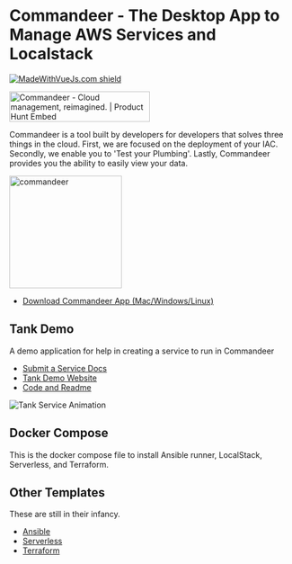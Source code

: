 # Commandeer - The Desktop App to Manage AWS Services and Localstack

[![MadeWithVueJs.com shield](https://madewithvuejs.com/storage/repo-shields/1867-shield.svg)](https://madewithvuejs.com/p/commandeer/shield-link)

<a href="https://www.producthunt.com/posts/commandeer-2?utm_source=badge-featured&utm_medium=badge&utm_souce=badge-commandeer-2" target="_blank"><img src="https://api.producthunt.com/widgets/embed-image/v1/featured.svg?post_id=169496&theme=dark" alt="Commandeer - Cloud management, reimagined. | Product Hunt Embed" style="width: 250px; height: 54px;" width="250px" height="54px" /></a>

Commandeer is a tool built by developers for developers that solves three things in the cloud. First, we are focused on the deployment of your IAC. Secondly, we enable you to 'Test your Plumbing'. Lastly, Commandeer provides you the ability to easily view your data.

<img src="https://s3.us-west-1.amazonaws.com/commander-development-images/commandeer-logo.png" alt="commandeer" width="200"/>

- [Download Commandeer App (Mac/Windows/Linux)](https://getcommandeer.com/docs/download-app)

## Tank Demo

A demo application for help in creating a service to run in Commandeer

- [Submit a Service Docs](https://getcommandeer.com/docs/openSource/submitService)
- [Tank Demo Website](https://tanks.getcommandeer.com)
- [Code and Readme](https://github.com/commandeer/open/tree/master/website)

![Tank Service Animation](https://commander-development-images.s3.amazonaws.com/tank-service-2.gif)

## Docker Compose

This is the docker compose file to install Ansible runner, LocalStack, Serverless, and Terraform.

## Other Templates

These are still in their infancy.

- [Ansible](https://github.com/commandeer/open/tree/master/ansible)
- [Serverless](https://github.com/commandeer/open/tree/master/serverless)
- [Terraform](https://github.com/commandeer/open/tree/master/terraform)
